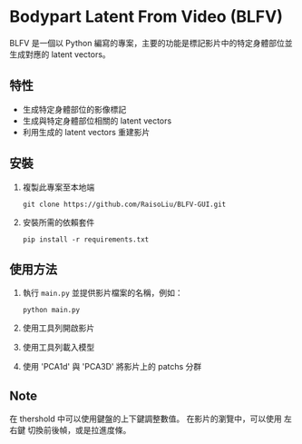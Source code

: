 # Bodypart Latent From Video (BLFV)

BLFV 是一個以 Python 編寫的專案，主要的功能是標記影片中的特定身體部位並生成對應的 latent vectors。

## 特性

- 生成特定身體部位的影像標記
- 生成與特定身體部位相關的 latent vectors
- 利用生成的 latent vectors 重建影片

## 安裝

1. 複製此專案至本地端

    ```
    git clone https://github.com/RaisoLiu/BLFV-GUI.git
    ```

2. 安裝所需的依賴套件

    ```
    pip install -r requirements.txt
    ```

## 使用方法

1. 執行 `main.py` 並提供影片檔案的名稱，例如：

    ```
    python main.py
    ```

2. 使用工具列開啟影片

3. 使用工具列載入模型 

4. 使用 'PCA1d' 與 'PCA3D' 將影片上的 patchs 分群

## Note

在 thershold 中可以使用鍵盤的上下鍵調整數值。
在影片的瀏覽中，可以使用 左右鍵 切換前後幀，或是拉進度條。
